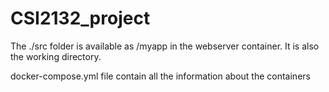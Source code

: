 # CSI2132_project

The ./src folder is available as /myapp in the webserver container. It is also the working directory.

docker-compose.yml file contain all the information about the containers